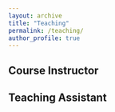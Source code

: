 ```yaml
---
layout: archive
title: "Teaching"
permalink: /teaching/
author_profile: true
---
```


## Course Instructor



## Teaching Assistant 


<!--
{% include base_path %}

{% for post in site.teaching reversed %}
  {% include archive-single.html %}
{% endfor %}
-->

